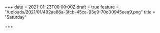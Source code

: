 +++
date = 2021-01-23T00:00:00Z
draft = true
feature = "/uploads/2021/01/492ae86a-3fcb-45ca-93e9-70d00945eea9.png"
title = "Saturday"

+++
